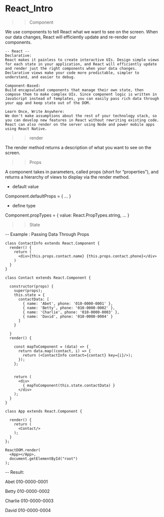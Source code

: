 # React_Intro

>>  Component 

We use components to tell React what we want to see on the screen. When our data changes, React will efficiently update and re-render our components.

    -- React -- 
    Declarative: 
    React makes it painless to create interactive UIs. Design simple views for each state in your application, and React will efficiently update and render just the right components when your data changes. Declarative views make your code more predictable, simpler to understand, and easier to debug.

    Component-Based: 
    Build encapsulated components that manage their own state, then compose them to make complex UIs. Since component logic is written in JavaScript instead of templates, you can easily pass rich data through your app and keep state out of the DOM.

    Learn Once, Write Anywhere: 
    We don't make assumptions about the rest of your technology stack, so you can develop new features in React without rewriting existing code. React can also render on the server using Node and power mobile apps using React Native.

>>  render

The render method returns a description of what you want to see on the screen.


>>  Props

A component takes in parameters, called props (short for “properties”), and returns a hierarchy of views to display via the render method.

- default value

Component.defaultProps = { ... }

- define type

Component.propTypes = { value: React.PropTypes.string, ... }



  >> State


-- Example : Passing Data Through Props

    class ContactInfo extends React.Component {
      render() {
        return (
          <div>{this.props.contact.name} {this.props.contact.phone}</div>
        )
      }
    }

    class Contact extends React.Component {

      constructor(props) {
        super(props);
        this.state = {
          contactData: [
            { name: 'Abet', phone: '010-0000-0001' },
            { name: 'Betty', phone: '010-0000-0002' },
            { name: 'Charlie', phone: '010-0000-0003' },
            { name: 'David', phone: '010-0000-0004' }
          ]
        }

      }
      render() {

        const mapToComponent = (data) => {
          return data.map((contact, i) => {
            return (<ContactInfo contact={contact} key={i}/>);
          });
        };


        return (
          <div>
            { mapToComponent(this.state.contactData) }
          </div>
        );
      }
    }

    class App extends React.Component {

      render() {
        return (
          <Contact/>
        );
      }
    };

    ReactDOM.render(
      <App></App>,
      document.getElementById("root")
    );


-- Result:

Abet 010-0000-0001

Betty 010-0000-0002

Charlie 010-0000-0003

David 010-0000-0004

